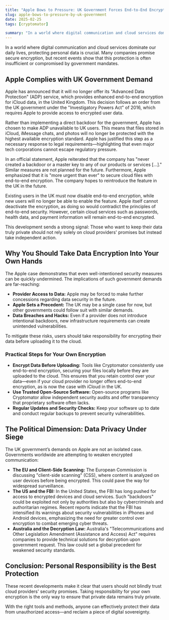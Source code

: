 ```yaml
---
title: "Apple Bows to Pressure: UK Government Forces End-to-End Encryption Removal for iCloud Service"
slug: apple-bows-to-pressure-by-uk-government
date: 2025-02-25
tags: [cryptomator]

summary: "In a world where digital communication and cloud services dominate our daily lives, protecting personal data is crucial. Many companies promise secure encryption, but recent events show that this protection is often insufficient or compromised by government mandates."
---
```

In a world where digital communication and cloud services dominate our daily lives, protecting personal data is crucial. Many companies promise secure encryption, but recent events show that this protection is often insufficient or compromised by government mandates.

## Apple Complies with UK Government Demand

Apple has announced that it will no longer offer its "Advanced Data Protection" (ADP) service, which provides enhanced end-to-end encryption for iCloud data, in the United Kingdom. This decision follows an order from the UK government under the "Investigatory Powers Act" of 2016, which requires Apple to provide access to encrypted user data.

Rather than implementing a direct backdoor for the government, Apple has chosen to make ADP unavailable to UK users. This means that files stored in iCloud, iMessage chats, and photos will no longer be protected with the highest available encryption standard. Apple has justified this step as a necessary response to legal requirements—highlighting that even major tech corporations cannot escape regulatory pressure.

In an official statement, Apple reiterated that the company has "never created a backdoor or a master key to any of our products or services […]." Similar measures are not planned for the future. Furthermore, Apple emphasized that it is "more urgent than ever" to secure cloud files with end-to-end encryption. The company hopes to reintroduce the feature in the UK in the future.

Existing users in the UK must now disable end-to-end encryption, while new users will no longer be able to enable the feature. Apple itself cannot deactivate the encryption, as doing so would contradict the principles of end-to-end security. However, certain cloud services such as passwords, health data, and payment information will remain end-to-end encrypted.

This development sends a strong signal: Those who want to keep their data truly private should not rely solely on cloud providers' promises but instead take independent action.

## Why You Should Take Data Encryption Into Your Own Hands

The Apple case demonstrates that even well-intentioned security measures can be quickly undermined. The implications of such government demands are far-reaching:

- **Provider Access to Data:** Apple may be forced to make further concessions regarding data security in the future.
- **Apple Sets a Precedent:** The UK may be a single case for now, but other governments could follow suit with similar demands.
- **Data Breaches and Hacks:** Even if a provider does not introduce intentional backdoors, new infrastructure requirements can create unintended vulnerabilities.

To mitigate these risks, users should take responsibility for encrypting their data before uploading it to the cloud.

### Practical Steps for Your Own Encryption

- **Encrypt Data Before Uploading:** Tools like Cryptomator consistently use end-to-end encryption, securing your files locally before they are uploaded to the cloud. This ensures that you retain control over your data—even if your cloud provider no longer offers end-to-end encryption, as is now the case with iCloud in the UK.
- **Use Trusted Open-Source Software:** Open-source programs like Cryptomator allow independent security audits and offer transparency that proprietary software often lacks.
- **Regular Updates and Security Checks:** Keep your software up to date and conduct regular backups to prevent security vulnerabilities.

## The Political Dimension: Data Privacy Under Siege

The UK government’s demands on Apple are not an isolated case. Governments worldwide are attempting to weaken encrypted communication:

- **The EU and Client-Side Scanning:** The European Commission is discussing "client-side scanning" (CSS), where content is analyzed on user devices before being encrypted. This could pave the way for widespread surveillance.
- **The US and the FBI:** In the United States, the FBI has long pushed for access to encrypted devices and cloud services. Such "backdoors" could be exploited not only by authorities but also by cybercriminals and authoritarian regimes. Recent reports indicate that the FBI has intensified its warnings about security vulnerabilities in iPhones and Android devices, emphasizing the need for greater control over encryption to combat emerging cyber threats.
- **Australia and the Decryption Law:** Australia's "Telecommunications and Other Legislation Amendment (Assistance and Access) Act" requires companies to provide technical solutions for decryption upon government request. This law could set a global precedent for weakened security standards.

## Conclusion: Personal Responsibility is the Best Protection

These recent developments make it clear that users should not blindly trust cloud providers' security promises. Taking responsibility for your own encryption is the only way to ensure that private data remains truly private.

With the right tools and methods, anyone can effectively protect their data from unauthorized access—and reclaim a piece of digital sovereignty.
